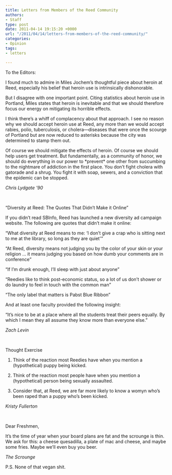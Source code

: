 ```yaml
---
title: Letters from Members of the Reed Community
authors:
- Staff
type: post
date: 2011-04-14 19:15:20 +0000
url: "/2011/04/14/letters-from-members-of-the-reed-community/"
categories:
- Opinion
tags:
- letters

---
```

To the Editors:

I found much to admire in Miles Jochem’s thoughtful piece about heroin at Reed, especially his belief that heroin use is intrinsically dishonorable.
  
But I disagree with one important point. Citing statistics about heroin use in Portland, Miles states that heroin is inevitable and that we should therefore focus our energy on mitigating its horrible effects.

I think there’s a whiff of complacency about that approach. I see no reason why we should accept heroin use at Reed, any more than we would accept rabies, polio, tuberculosis, or cholera—diseases that were once the scourge of Portland but are now reduced to asterisks because the city was determined to stamp them out.

Of course we should mitigate the effects of heroin. Of course we should help users get treatment. But fundamentally, as a community of honor, we should do everything in our power to \*prevent\* one other from succumbing to the nightmare of addiction in the first place. You don’t fight cholera with gatorade and a shrug. You fight it with soap, sewers, and a conviction that the epidemic can be stopped.

_Chris Lydgate ’90_

&nbsp;

&#8220;Diversity at Reed: The Quotes That Didn&#8217;t Make it Online&#8221;

If you didn&#8217;t read SBInfo, Reed has launched a new diversity ad campaign website. The following are quotes that didn&#8217;t make it online:

&#8220;What diversity at Reed means to me: &#8216;I don&#8217;t give a crap who is sitting next to me at the library, so long as they are quiet'&#8221;

&#8220;At Reed, diversity means not judging you by the color of your skin or your religion &#8230; it means judging you based on how dumb your comments are in conference&#8221;

&#8220;If I&#8217;m drunk enough, I&#8217;ll sleep with just about anyone&#8221;

&#8220;Reedies like to think post-economic status, so a lot of us don&#8217;t shower or do laundry to feel in touch with the common man&#8221;

&#8220;The only label that matters is Pabst Blue Ribbon&#8221;

And at least one faculty provided the following insight:

&#8220;It&#8217;s nice to be at a place where all the students treat their peers equally. By which I mean they all assume they know more than everyone else.&#8221;

_Zach Levin_

&nbsp;

Thought Exercise

1) Think of the reaction most Reedies have when you mention a (hypothetical) puppy being kicked.

2) Think of the reaction most people have when you mention a (hypothetical) person being sexually assaulted.

3) Consider that, at Reed, we are far more likely to know a womyn who&#8217;s been raped than a puppy who&#8217;s been kicked.

_Kristy Fullerton_

&nbsp;

Dear Freshmen,

It&#8217;s the time of year when your board plans are fat and the scrounge is thin. We ask for this: a cheese quesadilla, a plate of mac and cheese, and maybe some fries. Maybe we&#8217;ll even buy you beer.

_The Scrounge_

P.S. None of that vegan shit.